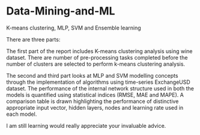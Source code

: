 # Data-Mining-and-ML
K-means clustering, MLP, SVM and Ensemble learning

There are three parts:

The first part of the report includes K-means clustering analysis using wine dataset. There are number of pre-processing tasks completed before the number of clusters are selected to perform k-means clustering analysis. 

The second and third part looks at MLP and SVM modelling concepts through the implementation of algorithms using time-series ExchangeUSD dataset. The performance of the internal network structure used in both the models is quantified using statistical indices (RMSE, MAE and MAPE). A comparison table is drawn highlighting the performance of distinctive appropriate input vector, hidden layers, nodes and learning rate used in each model.

I am still learning would really appreciate your invaluable advice.
